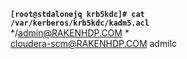 <code><b>[root@stdalonejq krb5kdc]# cat /var/kerberos/krb5kdc/kadm5.acl </b></code><br>
*/admin@RAKENHDP.COM	*<br>
cloudera-scm@RAKENHDP.COM admilc<br>